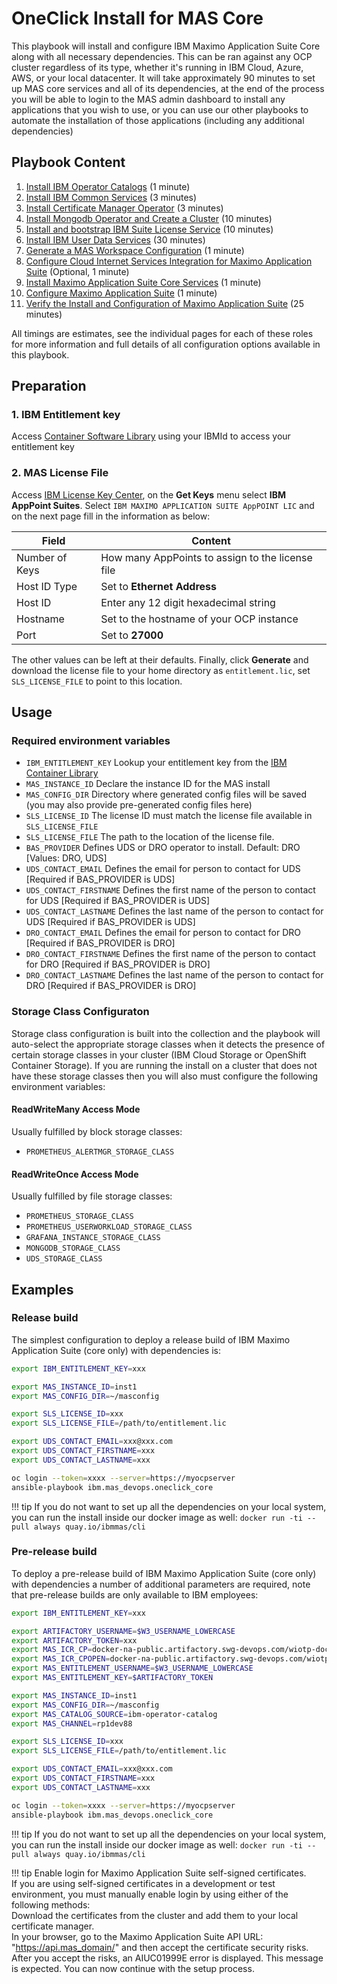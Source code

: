 # OneClick Install for MAS Core

This playbook will install and configure IBM Maximo Application Suite Core along with all necessary dependencies.  This can be ran against any OCP cluster regardless of its type, whether it's running in IBM Cloud, Azure, AWS, or your local datacenter.  It will take approximately 90 minutes to set up MAS core services and all of its dependencies, at the end of the process you will be able to login to the MAS admin dashboard to install any applications that you wish to use, or you can use our other playbooks to automate the installation of those applications (including any additional dependencies)

## Playbook Content
1. [Install IBM Operator Catalogs](../roles/ibm_catalogs.md) (1 minute)
2. [Install IBM Common Services](../roles/common_services.md) (3 minutes)
3. [Install Certificate Manager Operator](../roles/cert_manager.md) (3 minutes)
4. [Install Mongodb Operator and Create a Cluster](../roles/mongodb.md) (10 minutes)
5. [Install and bootstrap IBM Suite License Service](../roles/sls.md) (10 minutes)
6. [Install IBM User Data Services](../roles/uds.md) (30 minutes)
7. [Generate a MAS Workspace Configuration](../roles/gencfg_workspace.md) (1 minute)
8. [Configure Cloud Internet Services Integration for Maximo Application Suite](../roles/suite_dns.md) (Optional, 1 minute)
9. [Install Maximo Application Suite Core Services](../roles/suite_install.md) (1 minute)
10. [Configure Maximo Application Suite](../roles/suite_config.md) (1 minute)
11. [Verify the Install and Configuration of Maximo Application Suite](../roles/suite_verify.md) (25 minutes)

All timings are estimates, see the individual pages for each of these roles for more information and full details of all configuration options available in this playbook.


## Preparation

### 1. IBM Entitlement key
Access [Container Software Library](https://myibm.ibm.com/products-services/containerlibrary) using your IBMId to access your entitlement key

### 2. MAS License File
Access [IBM License Key Center](https://licensing.subscribenet.com/control/ibmr/login), on the **Get Keys** menu select **IBM AppPoint Suites**.  Select `IBM MAXIMO APPLICATION SUITE AppPOINT LIC` and on the next page fill in the information as below:

| Field            | Content                                           |
| ---------------- | ------------------------------------------------- |
| Number of Keys   | How many AppPoints to assign to the license file  |
| Host ID Type     | Set to **Ethernet Address**                       |
| Host ID          | Enter any 12 digit hexadecimal string             |
| Hostname         | Set to the hostname of your OCP instance          |
| Port             | Set to **27000**                                  |


The other values can be left at their defaults.  Finally, click **Generate** and download the license file to your home directory as `entitlement.lic`, set `SLS_LICENSE_FILE` to point to this location.


## Usage

### Required environment variables

- `IBM_ENTITLEMENT_KEY` Lookup your entitlement key from the [IBM Container Library](https://myibm.ibm.com/products-services/containerlibrary)
- `MAS_INSTANCE_ID` Declare the instance ID for the MAS install
- `MAS_CONFIG_DIR` Directory where generated config files will be saved (you may also provide pre-generated config files here)
- `SLS_LICENSE_ID` The license ID must match the license file available in `SLS_LICENSE_FILE`
- `SLS_LICENSE_FILE` The path to the location of the license file.
- `BAS_PROVIDER` Defines UDS or DRO operator to install. Default: DRO [Values: DRO, UDS]
- `UDS_CONTACT_EMAIL` Defines the email for person to contact for UDS [Required if BAS_PROVIDER is UDS]
- `UDS_CONTACT_FIRSTNAME` Defines the first name of the person to contact for UDS [Required if BAS_PROVIDER is UDS]
- `UDS_CONTACT_LASTNAME` Defines the last name of the person to contact for UDS [Required if BAS_PROVIDER is UDS]
- `DRO_CONTACT_EMAIL` Defines the email for person to contact for DRO [Required if BAS_PROVIDER is DRO]
- `DRO_CONTACT_FIRSTNAME` Defines the first name of the person to contact for DRO [Required if BAS_PROVIDER is DRO]
- `DRO_CONTACT_LASTNAME` Defines the last name of the person to contact for DRO [Required if BAS_PROVIDER is DRO]


### Storage Class Configuraton
Storage class configuration is built into the collection and the playbook will auto-select the appropriate storage classes when it detects the presence of certain storage classes in your cluster (IBM Cloud Storage or OpenShift Container Storage).  If you are running the install on a cluster that does not have these storage classes then you will also must configure the following environment variables:

#### ReadWriteMany Access Mode
Usually fulfilled by block storage classes:

- `PROMETHEUS_ALERTMGR_STORAGE_CLASS`

#### ReadWriteOnce Access Mode
Usually fulfilled by file storage classes:

- `PROMETHEUS_STORAGE_CLASS`
- `PROMETHEUS_USERWORKLOAD_STORAGE_CLASS`
- `GRAFANA_INSTANCE_STORAGE_CLASS`
- `MONGODB_STORAGE_CLASS`
- `UDS_STORAGE_CLASS`


## Examples

### Release build
The simplest configuration to deploy a release build of IBM Maximo Application Suite (core only) with dependencies is:
```bash
export IBM_ENTITLEMENT_KEY=xxx

export MAS_INSTANCE_ID=inst1
export MAS_CONFIG_DIR=~/masconfig

export SLS_LICENSE_ID=xxx
export SLS_LICENSE_FILE=/path/to/entitlement.lic

export UDS_CONTACT_EMAIL=xxx@xxx.com
export UDS_CONTACT_FIRSTNAME=xxx
export UDS_CONTACT_LASTNAME=xxx

oc login --token=xxxx --server=https://myocpserver
ansible-playbook ibm.mas_devops.oneclick_core
```

!!! tip
    If you do not want to set up all the dependencies on your local system, you can run the install inside our docker image as well: `docker run -ti --pull always quay.io/ibmmas/cli`


### Pre-release build
To deploy a pre-release build of IBM Maximo Application Suite (core only) with dependencies a number of additional parameters are required, note that pre-release builds are only available to IBM employees:

```bash
export IBM_ENTITLEMENT_KEY=xxx

export ARTIFACTORY_USERNAME=$W3_USERNAME_LOWERCASE
export ARTIFACTORY_TOKEN=xxx
export MAS_ICR_CP=docker-na-public.artifactory.swg-devops.com/wiotp-docker-local
export MAS_ICR_CPOPEN=docker-na-public.artifactory.swg-devops.com/wiotp-docker-local
export MAS_ENTITLEMENT_USERNAME=$W3_USERNAME_LOWERCASE
export MAS_ENTITLEMENT_KEY=$ARTIFACTORY_TOKEN

export MAS_INSTANCE_ID=inst1
export MAS_CONFIG_DIR=~/masconfig
export MAS_CATALOG_SOURCE=ibm-operator-catalog
export MAS_CHANNEL=rp1dev88

export SLS_LICENSE_ID=xxx
export SLS_LICENSE_FILE=/path/to/entitlement.lic

export UDS_CONTACT_EMAIL=xxx@xxx.com
export UDS_CONTACT_FIRSTNAME=xxx
export UDS_CONTACT_LASTNAME=xxx

oc login --token=xxxx --server=https://myocpserver
ansible-playbook ibm.mas_devops.oneclick_core
```

!!! tip
    If you do not want to set up all the dependencies on your local system, you can run the install inside our docker image as well: `docker run -ti --pull always quay.io/ibmmas/cli`

!!! tip
    Enable login for Maximo Application Suite self-signed certificates. <br>
    If you are using self-signed certificates in a development or test environment, you must manually enable login by using either of the following methods: <br>
    Download the certificates from the cluster and add them to your local certificate manager. <br>
    In your browser, go to the Maximo Application Suite API URL: "https://api.mas_domain/" and then accept the certificate security risks. After you accept the risks, an AIUC01999E error is displayed. This message is expected. You can now continue with the setup process.
